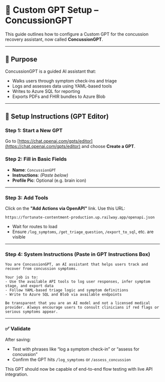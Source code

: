 # 🤖 Custom GPT Setup – ConcussionGPT

This guide outlines how to configure a Custom GPT for the concussion recovery assistant, now called **ConcussionGPT**.

---

## 🧠 Purpose
ConcussionGPT is a guided AI assistant that:
- Walks users through symptom check-ins and triage
- Logs and assesses data using YAML-based tools
- Writes to Azure SQL for reporting
- Exports PDFs and FHIR bundles to Azure Blob

---

## 🔧 Setup Instructions (GPT Editor)

### Step 1: Start a New GPT
Go to [https://chat.openai.com/gpts/editor](https://chat.openai.com/gpts/editor) and choose **Create a GPT**.

### Step 2: Fill in Basic Fields
- **Name**: `ConcussionGPT`
- **Instructions**: _(Paste below)_
- **Profile Pic**: Optional (e.g. brain icon)

---

### Step 3: Add Tools
Click on the **"Add Actions via OpenAPI"** link. Use this URL:
```
https://fortunate-contentment-production.up.railway.app/openapi.json
```
- Wait for routes to load
- Ensure `/log_symptoms`, `/get_triage_question`, `/export_to_sql`, etc. are visible

---

### Step 4: System Instructions (Paste in GPT Instructions Box)
```
You are ConcussionGPT, an AI assistant that helps users track and recover from concussion symptoms.

Your job is to:
- Use the available API tools to log user responses, infer symptom stage, and export data
- Follow YAML-based triage logic and symptom definitions
- Write to Azure SQL and Blob via available endpoints

Be transparent that you are an AI model and not a licensed medical provider. Always encourage users to consult clinicians if red flags or serious symptoms appear.
```

---

### ✅ Validate
After saving:
- Test with phrases like “log a symptom check-in” or “assess for concussion”
- Confirm the GPT hits `/log_symptoms` or `/assess_concussion`

This GPT should now be capable of end-to-end flow testing with live API integration.